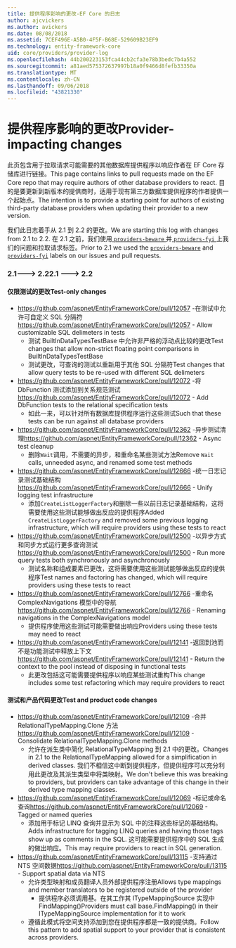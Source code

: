 ```yaml
---
title: 提供程序影响的更改-EF Core 的日志
author: ajcvickers
ms.author: avickers
ms.date: 08/08/2018
ms.assetid: 7CEF496E-A5B0-4F5F-B68E-529609B23EF9
ms.technology: entity-framework-core
uid: core/providers/provider-log
ms.openlocfilehash: 44b200223153fca44cb2cfa3e78b3bedc7b4a552
ms.sourcegitcommit: a81aed575372637997b18a0f9466d8fefb33350a
ms.translationtype: MT
ms.contentlocale: zh-CN
ms.lasthandoff: 09/06/2018
ms.locfileid: "43821330"
---
```

# <a name="provider-impacting-changes"></a><span data-ttu-id="a5f3c-102">提供程序影响的更改</span><span class="sxs-lookup"><span data-stu-id="a5f3c-102">Provider-impacting changes</span></span>

<span data-ttu-id="a5f3c-103">此页包含用于拉取请求可能需要的其他数据库提供程序以响应作者在 EF Core 存储库进行链接。</span><span class="sxs-lookup"><span data-stu-id="a5f3c-103">This page contains links to pull requests made on the EF Core repo that may require authors of other database providers to react.</span></span> <span data-ttu-id="a5f3c-104">目的是要更新到新版本的提供商时，适用于现有第三方数据库提供程序的作者提供一个起始点。</span><span class="sxs-lookup"><span data-stu-id="a5f3c-104">The intention is to provide a starting point for authors of existing third-party database providers when updating their provider to a new version.</span></span>

<span data-ttu-id="a5f3c-105">我们此日志着手从 2.1 到 2.2 的更改。</span><span class="sxs-lookup"><span data-stu-id="a5f3c-105">We are starting this log with changes from 2.1 to 2.2.</span></span> <span data-ttu-id="a5f3c-106">在 2.1 之前，我们使用[ `providers-beware` ](https://github.com/aspnet/EntityFrameworkCore/labels/providers-beware)并[ `providers-fyi` ](https://github.com/aspnet/EntityFrameworkCore/labels/providers-fyi)上我们的问题和拉取请求标签。</span><span class="sxs-lookup"><span data-stu-id="a5f3c-106">Prior to 2.1 we used the [`providers-beware`](https://github.com/aspnet/EntityFrameworkCore/labels/providers-beware) and [`providers-fyi`](https://github.com/aspnet/EntityFrameworkCore/labels/providers-fyi) labels on our issues and pull requests.</span></span>

### <a name="21-----22"></a><span data-ttu-id="a5f3c-107">2.1---> 2.2</span><span class="sxs-lookup"><span data-stu-id="a5f3c-107">2.1 ---> 2.2</span></span>

#### <a name="test-only-changes"></a><span data-ttu-id="a5f3c-108">仅限测试的更改</span><span class="sxs-lookup"><span data-stu-id="a5f3c-108">Test-only changes</span></span>

* <span data-ttu-id="a5f3c-109">https://github.com/aspnet/EntityFrameworkCore/pull/12057 -在测试中允许可自定义 SQL 分隔符</span><span class="sxs-lookup"><span data-stu-id="a5f3c-109">https://github.com/aspnet/EntityFrameworkCore/pull/12057 - Allow customizable SQL delimeters in tests</span></span>
  * <span data-ttu-id="a5f3c-110">测试 BuiltInDataTypesTestBase 中允许非严格的浮动点比较的更改</span><span class="sxs-lookup"><span data-stu-id="a5f3c-110">Test changes that allow non-strict floating point comparisons in BuiltInDataTypesTestBase</span></span>
  * <span data-ttu-id="a5f3c-111">测试更改，可查询的测试以重新用于其他 SQL 分隔符</span><span class="sxs-lookup"><span data-stu-id="a5f3c-111">Test changes that allow query tests to be re-used with different SQL delimeters</span></span>
* <span data-ttu-id="a5f3c-112">https://github.com/aspnet/EntityFrameworkCore/pull/12072 -将 DbFunction 测试添加到关系规范测试</span><span class="sxs-lookup"><span data-stu-id="a5f3c-112">https://github.com/aspnet/EntityFrameworkCore/pull/12072 - Add DbFunction tests to the relational specification tests</span></span>
  * <span data-ttu-id="a5f3c-113">如此一来，可以针对所有数据库提供程序运行这些测试</span><span class="sxs-lookup"><span data-stu-id="a5f3c-113">Such that these tests can be run against all database providers</span></span>
* <span data-ttu-id="a5f3c-114">https://github.com/aspnet/EntityFrameworkCore/pull/12362 -异步测试清理</span><span class="sxs-lookup"><span data-stu-id="a5f3c-114">https://github.com/aspnet/EntityFrameworkCore/pull/12362 - Async test cleanup</span></span>
  * <span data-ttu-id="a5f3c-115">删除`Wait`调用，不需要的异步，和重命名某些测试方法</span><span class="sxs-lookup"><span data-stu-id="a5f3c-115">Remove `Wait` calls, unneeded async, and renamed some test methods</span></span>
* <span data-ttu-id="a5f3c-116">https://github.com/aspnet/EntityFrameworkCore/pull/12666 -统一日志记录测试基础结构</span><span class="sxs-lookup"><span data-stu-id="a5f3c-116">https://github.com/aspnet/EntityFrameworkCore/pull/12666 - Unify logging test infrastructure</span></span>
  * <span data-ttu-id="a5f3c-117">添加`CreateListLoggerFactory`和删除一些以前日志记录基础结构，这将需要使用这些测试能够做出反应的提供程序</span><span class="sxs-lookup"><span data-stu-id="a5f3c-117">Added `CreateListLoggerFactory` and removed some previous logging infrastructure, which will require providers using these tests to react</span></span>
* <span data-ttu-id="a5f3c-118">https://github.com/aspnet/EntityFrameworkCore/pull/12500 -以异步方式和同步方式运行更多查询测试</span><span class="sxs-lookup"><span data-stu-id="a5f3c-118">https://github.com/aspnet/EntityFrameworkCore/pull/12500 - Run more query tests both synchronously and asynchronously</span></span>
  * <span data-ttu-id="a5f3c-119">测试名称和组成要素已更改，这将需要使用这些测试能够做出反应的提供程序</span><span class="sxs-lookup"><span data-stu-id="a5f3c-119">Test names and factoring has changed, which will require providers using these tests to react</span></span>
* <span data-ttu-id="a5f3c-120">https://github.com/aspnet/EntityFrameworkCore/pull/12766 -重命名 ComplexNavigations 模型中的导航</span><span class="sxs-lookup"><span data-stu-id="a5f3c-120">https://github.com/aspnet/EntityFrameworkCore/pull/12766 - Renaming navigations in the ComplexNavigations model</span></span>
  * <span data-ttu-id="a5f3c-121">提供程序使用这些测试可能需要做出响应</span><span class="sxs-lookup"><span data-stu-id="a5f3c-121">Providers using these tests may need to react</span></span>
* <span data-ttu-id="a5f3c-122">https://github.com/aspnet/EntityFrameworkCore/pull/12141 -返回到池而不是功能测试中释放上下文</span><span class="sxs-lookup"><span data-stu-id="a5f3c-122">https://github.com/aspnet/EntityFrameworkCore/pull/12141 - Return the context to the pool instead of disposing in functional tests</span></span>
  * <span data-ttu-id="a5f3c-123">此更改包括这可能需要提供程序以响应某些测试重构</span><span class="sxs-lookup"><span data-stu-id="a5f3c-123">This change includes some test refactoring which may require providers to react</span></span>


#### <a name="test-and-product-code-changes"></a><span data-ttu-id="a5f3c-124">测试和产品代码更改</span><span class="sxs-lookup"><span data-stu-id="a5f3c-124">Test and product code changes</span></span>

* <span data-ttu-id="a5f3c-125">https://github.com/aspnet/EntityFrameworkCore/pull/12109 -合并 RelationalTypeMapping.Clone 方法</span><span class="sxs-lookup"><span data-stu-id="a5f3c-125">https://github.com/aspnet/EntityFrameworkCore/pull/12109 - Consolidate RelationalTypeMapping.Clone methods</span></span>
  * <span data-ttu-id="a5f3c-126">允许在派生类中简化 RelationalTypeMapping 到 2.1 中的更改。</span><span class="sxs-lookup"><span data-stu-id="a5f3c-126">Changes in 2.1 to the RelationalTypeMapping allowed for a simplification in derived classes.</span></span> <span data-ttu-id="a5f3c-127">我们不相信这中断到提供程序，但提供程序可以充分利用此更改及其派生类型中将类映射。</span><span class="sxs-lookup"><span data-stu-id="a5f3c-127">We don't believe this was breaking to providers, but providers can take advantage of this change in their derived type mapping classes.</span></span>
* <span data-ttu-id="a5f3c-128">https://github.com/aspnet/EntityFrameworkCore/pull/12069 -标记或命名查询</span><span class="sxs-lookup"><span data-stu-id="a5f3c-128">https://github.com/aspnet/EntityFrameworkCore/pull/12069 - Tagged or named queries</span></span>
  * <span data-ttu-id="a5f3c-129">添加用于标记 LINQ 查询并显示为 SQL 中的注释这些标记的基础结构。</span><span class="sxs-lookup"><span data-stu-id="a5f3c-129">Adds infrastructure for tagging LINQ queries and having those tags show up as comments in the SQL.</span></span> <span data-ttu-id="a5f3c-130">这可能需要提供程序中的 SQL 生成的做出响应。</span><span class="sxs-lookup"><span data-stu-id="a5f3c-130">This may require providers to react in SQL generation.</span></span>
* <span data-ttu-id="a5f3c-131">https://github.com/aspnet/EntityFrameworkCore/pull/13115 -支持通过 NTS 空间数据</span><span class="sxs-lookup"><span data-stu-id="a5f3c-131">https://github.com/aspnet/EntityFrameworkCore/pull/13115 - Support spatial data via NTS</span></span>
  * <span data-ttu-id="a5f3c-132">允许类型映射和成员翻译人员外部提供程序注册</span><span class="sxs-lookup"><span data-stu-id="a5f3c-132">Allows type mappings and member translators to be registered outside of the provider</span></span>
    * <span data-ttu-id="a5f3c-133">提供程序必须调用基。在其工作其 ITypeMappingSource 实现中 FindMapping()</span><span class="sxs-lookup"><span data-stu-id="a5f3c-133">Providers must call base.FindMapping() in their ITypeMappingSource implementation for it to work</span></span>
  * <span data-ttu-id="a5f3c-134">遵循此模式将空间支持添加到您在提供程序都是一致的提供商。</span><span class="sxs-lookup"><span data-stu-id="a5f3c-134">Follow this pattern to add spatial support to your provider that is consistent across providers.</span></span>

